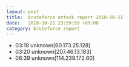 ```yaml
---
layout: post
title:  bruteforce attack report 2018-10-21
date:   2018-10-21 23:59:59 +09:00
category: bruteforce report
---
```


* 03:18 unknown[60.173.25.128]
* 03:20 unknown[207.46.13.183]
* 06:39 unknown[114.239.172.60]
